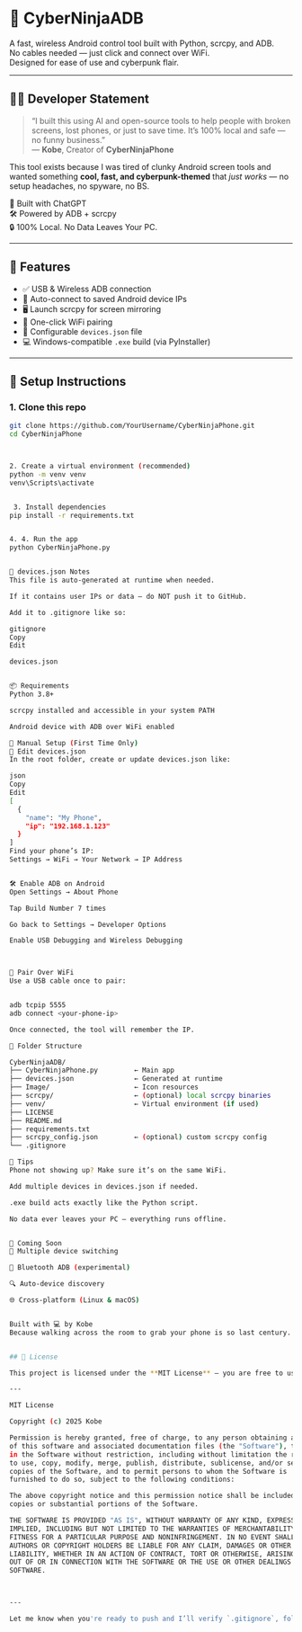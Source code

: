 # 🥷 CyberNinjaADB

A fast, wireless Android control tool built with Python, scrcpy, and ADB.  
No cables needed — just click and connect over WiFi.  
Designed for ease of use and cyberpunk flair.

---

## 👨‍💻 Developer Statement

> “I built this using AI and open-source tools to help people with broken screens, lost phones, or just to save time. It’s 100% local and safe — no funny business.”  
> — **Kobe**, Creator of **CyberNinjaPhone**

This tool exists because I was tired of clunky Android screen tools and wanted something **cool, fast, and cyberpunk-themed** that *just works* — no setup headaches, no spyware, no BS.

🧠 Built with ChatGPT  
🛠️ Powered by ADB + scrcpy  
🔒 100% Local. No Data Leaves Your PC.

---

## 🚀 Features

- ✅ USB & Wireless ADB connection  
- 📱 Auto-connect to saved Android device IPs  
- 🖥️ Launch scrcpy for screen mirroring  
- 🔌 One-click WiFi pairing  
- 📂 Configurable `devices.json` file  
- 💻 Windows-compatible `.exe` build (via PyInstaller)  

---

## 🧰 Setup Instructions

### 1. Clone this repo

```bash
git clone https://github.com/YourUsername/CyberNinjaPhone.git
cd CyberNinjaPhone



2. Create a virtual environment (recommended)
python -m venv venv
venv\Scripts\activate


 3. Install dependencies
pip install -r requirements.txt


4. 4. Run the app
python CyberNinjaPhone.py


🔐 devices.json Notes
This file is auto-generated at runtime when needed.

If it contains user IPs or data — do NOT push it to GitHub.

Add it to .gitignore like so:

gitignore
Copy
Edit

devices.json


📦 Requirements
Python 3.8+

scrcpy installed and accessible in your system PATH

Android device with ADB over WiFi enabled

🔧 Manual Setup (First Time Only)
📝 Edit devices.json
In the root folder, create or update devices.json like:

json
Copy
Edit
[
  {
    "name": "My Phone",
    "ip": "192.168.1.123"
  }
]
Find your phone’s IP:
Settings → WiFi → Your Network → IP Address


🛠️ Enable ADB on Android
Open Settings → About Phone

Tap Build Number 7 times

Go back to Settings → Developer Options

Enable USB Debugging and Wireless Debugging



🔗 Pair Over WiFi
Use a USB cable once to pair:


adb tcpip 5555
adb connect <your-phone-ip>

Once connected, the tool will remember the IP.

📁 Folder Structure

CyberNinjaADB/
├── CyberNinjaPhone.py         ← Main app
├── devices.json               ← Generated at runtime
├── Image/                     ← Icon resources
├── scrcpy/                    ← (optional) local scrcpy binaries
├── venv/                      ← Virtual environment (if used)
├── LICENSE
├── README.md
├── requirements.txt
├── scrcpy_config.json         ← (optional) custom scrcpy config
└── .gitignore

💬 Tips
Phone not showing up? Make sure it’s on the same WiFi.

Add multiple devices in devices.json if needed.

.exe build acts exactly like the Python script.

No data ever leaves your PC — everything runs offline.


🧠 Coming Soon
📱 Multiple device switching

🔗 Bluetooth ADB (experimental)

🔍 Auto-device discovery

🌐 Cross-platform (Linux & macOS)


Built with 💻 by Kobe
Because walking across the room to grab your phone is so last century. 🧠


## 🔏 License

This project is licensed under the **MIT License** — you are free to use, modify, and distribute it.

---

MIT License  

Copyright (c) 2025 Kobe  

Permission is hereby granted, free of charge, to any person obtaining a copy  
of this software and associated documentation files (the "Software"), to deal  
in the Software without restriction, including without limitation the rights  
to use, copy, modify, merge, publish, distribute, sublicense, and/or sell  
copies of the Software, and to permit persons to whom the Software is  
furnished to do so, subject to the following conditions:

The above copyright notice and this permission notice shall be included in all  
copies or substantial portions of the Software.

THE SOFTWARE IS PROVIDED "AS IS", WITHOUT WARRANTY OF ANY KIND, EXPRESS OR  
IMPLIED, INCLUDING BUT NOT LIMITED TO THE WARRANTIES OF MERCHANTABILITY,  
FITNESS FOR A PARTICULAR PURPOSE AND NONINFRINGEMENT. IN NO EVENT SHALL THE  
AUTHORS OR COPYRIGHT HOLDERS BE LIABLE FOR ANY CLAIM, DAMAGES OR OTHER  
LIABILITY, WHETHER IN AN ACTION OF CONTRACT, TORT OR OTHERWISE, ARISING FROM,  
OUT OF OR IN CONNECTION WITH THE SOFTWARE OR THE USE OR OTHER DEALINGS IN THE  
SOFTWARE.



---

Let me know when you're ready to push and I’ll verify `.gitignore`, folder structure, and badge generation too if you want shields.io-style badges for PyPI, Python version, etc.






















